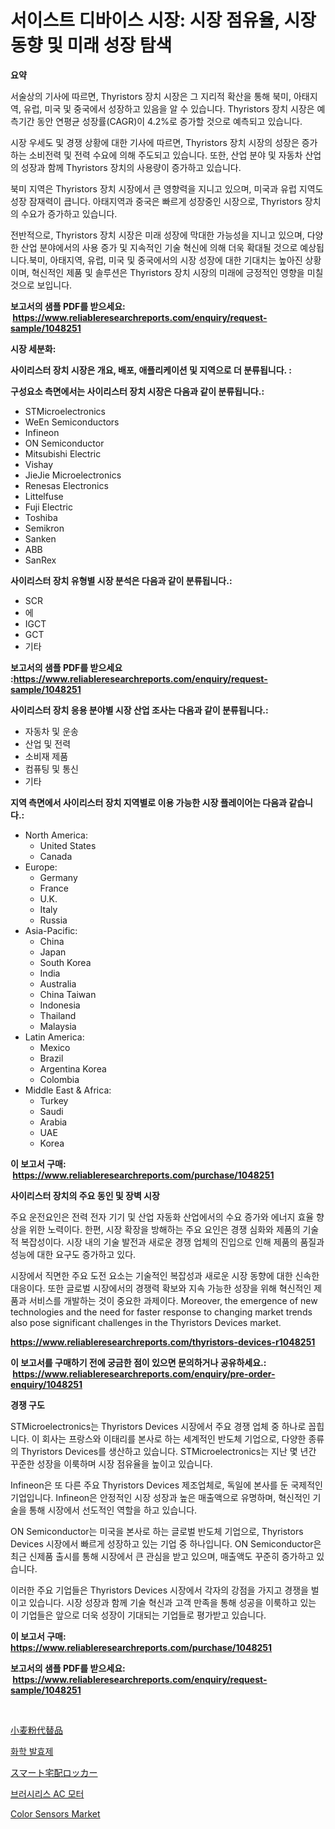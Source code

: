 <p><h1>서이스트 디바이스 시장: 시장 점유율, 시장 동향 및 미래 성장 탐색</h1></p><p><strong>요약</strong></p>
<p><p>서술상의 기사에 따르면, Thyristors 장치 시장은 그 지리적 확산을 통해 북미, 아태지역, 유럽, 미국 및 중국에서 성장하고 있음을 알 수 있습니다. Thyristors 장치 시장은 예측기간 동안 연평균 성장률(CAGR)이 4.2%로 증가할 것으로 예측되고 있습니다. </p><p>시장 우세도 및 경쟁 상황에 대한 기사에 따르면, Thyristors 장치 시장의 성장은 증가하는 소비전력 및 전력 수요에 의해 주도되고 있습니다. 또한, 산업 분야 및 자동차 산업의 성장과 함께 Thyristors 장치의 사용량이 증가하고 있습니다.</p><p>북미 지역은 Thyristors 장치 시장에서 큰 영향력을 지니고 있으며, 미국과 유럽 지역도 성장 잠재력이 큽니다. 아태지역과 중국은 빠르게 성장중인 시장으로, Thyristors 장치의 수요가 증가하고 있습니다.</p><p>전반적으로, Thyristors 장치 시장은 미래 성장에 막대한 가능성을 지니고 있으며, 다양한 산업 분야에서의 사용 증가 및 지속적인 기술 혁신에 의해 더욱 확대될 것으로 예상됩니다.북미, 아태지역, 유럽, 미국 및 중국에서의 시장 성장에 대한 기대치는 높아진 상황이며, 혁신적인 제품 및 솔루션은 Thyristors 장치 시장의 미래에 긍정적인 영향을 미칠 것으로 보입니다.</p></p>
<p><strong>보고서의 샘플 PDF를 받으세요: &nbsp;<a href="https://www.reliableresearchreports.com/enquiry/request-sample/1048251">https://www.reliableresearchreports.com/enquiry/request-sample/1048251</a></strong></p>
<p><strong>시장 세분화:</strong></p>
<p><strong> 사이리스터 장치 시장은 개요, 배포, 애플리케이션 및 지역으로 더 분류됩니다. :</strong></p>
<p><strong>구성요소 측면에서는 사이리스터 장치 시장은 다음과 같이 분류됩니다.:</strong></p>
<p><ul><li>STMicroelectronics</li><li>WeEn Semiconductors</li><li>Infineon</li><li>ON Semiconductor</li><li>Mitsubishi Electric</li><li>Vishay</li><li>JieJie Microelectronics</li><li>Renesas Electronics</li><li>Littelfuse</li><li>Fuji Electric</li><li>Toshiba</li><li>Semikron</li><li>Sanken</li><li>ABB</li><li>SanRex</li></ul></p>
<p><strong> 사이리스터 장치 유형별 시장 분석은 다음과 같이 분류됩니다.:</strong></p>
<p><ul><li>SCR</li><li>에</li><li>IGCT</li><li>GCT</li><li>기타</li></ul></p>
<p><strong>보고서의 샘플 PDF를 받으세요 :<a href="https://www.reliableresearchreports.com/enquiry/request-sample/1048251">https://www.reliableresearchreports.com/enquiry/request-sample/1048251</a></strong></p>
<p><strong> 사이리스터 장치 응용 분야별 시장 산업 조사는 다음과 같이 분류됩니다.:</strong></p>
<p><ul><li>자동차 및 운송</li><li>산업 및 전력</li><li>소비재 제품</li><li>컴퓨팅 및 통신</li><li>기타</li></ul></p>
<p><strong>지역 측면에서 사이리스터 장치 지역별로 이용 가능한 시장 플레이어는 다음과 같습니다.:</strong></p>
<p><ul>
    <li>
        North America:
        <ul>
            <li>United States</li>
            <li>Canada</li>
        </ul>
    </li>
    <li>
        Europe:
        <ul>
            <li>Germany</li>
            <li>France</li>
            <li>U.K.</li>
            <li>Italy</li>
            <li>Russia</li>
        </ul>
    </li>
    <li>
        Asia-Pacific:
        <ul>
            <li>China</li>
            <li>Japan</li>
            <li>South Korea</li>
            <li>India</li>
            <li>Australia</li>
            <li>China Taiwan</li>
            <li>Indonesia</li>
            <li>Thailand</li>
            <li>Malaysia</li>
        </ul>
    </li>
    <li>
        Latin America:
        <ul>
            <li>Mexico</li>
            <li>Brazil</li>
            <li>Argentina Korea</li>
            <li>Colombia</li>
        </ul>
    </li>
    <li>
        Middle East & Africa:
        <ul>
            <li>Turkey</li>
            <li>Saudi</li>
            <li>Arabia</li>
            <li>UAE</li>
            <li>Korea</li>
        </ul>
    </li>
    </ul></p>
<p><strong>이 보고서 구매: &nbsp;<a href="https://www.reliableresearchreports.com/purchase/1048251">https://www.reliableresearchreports.com/purchase/1048251</a></strong></p>
<p><strong>사이리스터 장치의 주요 동인 및 장벽 시장</strong></p>
<p><p>주요 운전요인은 전력 전자 기기 및 산업 자동화 산업에서의 수요 증가와 에너지 효율 향상을 위한 노력이다. 한편, 시장 확장을 방해하는 주요 요인은 경쟁 심화와 제품의 기술적 복잡성이다. 시장 내의 기술 발전과 새로운 경쟁 업체의 진입으로 인해 제품의 품질과 성능에 대한 요구도 증가하고 있다.</p><p>시장에서 직면한 주요 도전 요소는 기술적인 복잡성과 새로운 시장 동향에 대한 신속한 대응이다. 또한 글로벌 시장에서의 경쟁력 확보와 지속 가능한 성장을 위해 혁신적인 제품과 서비스를 개발하는 것이 중요한 과제이다. Moreover, the emergence of new technologies and the need for faster response to changing market trends also pose significant challenges in the Thyristors Devices market.</p></p>
<p><strong><a href="https://www.reliableresearchreports.com/thyristors-devices-r1048251">https://www.reliableresearchreports.com/thyristors-devices-r1048251</a></strong></p>
<p><strong>이 보고서를 구매하기 전에 궁금한 점이 있으면 문의하거나 공유하세요.: &nbsp;<a href="https://www.reliableresearchreports.com/enquiry/pre-order-enquiry/1048251">https://www.reliableresearchreports.com/enquiry/pre-order-enquiry/1048251</a></strong></p>
<p><strong>경쟁 구도</strong></p>
<p><p>STMicroelectronics는 Thyristors Devices 시장에서 주요 경쟁 업체 중 하나로 꼽힙니다. 이 회사는 프랑스와 이태리를 본사로 하는 세계적인 반도체 기업으로, 다양한 종류의 Thyristors Devices를 생산하고 있습니다. STMicroelectronics는 지난 몇 년간 꾸준한 성장을 이룩하며 시장 점유율을 높이고 있습니다.</p><p>Infineon은 또 다른 주요 Thyristors Devices 제조업체로, 독일에 본사를 둔 국제적인 기업입니다. Infineon은 안정적인 시장 성장과 높은 매출액으로 유명하며, 혁신적인 기술을 통해 시장에서 선도적인 역할을 하고 있습니다.</p><p>ON Semiconductor는 미국을 본사로 하는 글로벌 반도체 기업으로, Thyristors Devices 시장에서 빠르게 성장하고 있는 기업 중 하나입니다. ON Semiconductor은 최근 신제품 출시를 통해 시장에서 큰 관심을 받고 있으며, 매출액도 꾸준히 증가하고 있습니다.</p><p>이러한 주요 기업들은 Thyristors Devices 시장에서 각자의 강점을 가지고 경쟁을 벌이고 있습니다. 시장 성장과 함께 기술 혁신과 고객 만족을 통해 성공을 이룩하고 있는 이 기업들은 앞으로 더욱 성장이 기대되는 기업들로 평가받고 있습니다.</p></p>
<p><strong>이 보고서 구매: &nbsp; <a href="https://www.reliableresearchreports.com/purchase/1048251">https://www.reliableresearchreports.com/purchase/1048251</a></strong></p>
<p><strong>보고서의 샘플 PDF를 받으세요: &nbsp;<a href="https://www.reliableresearchreports.com/enquiry/request-sample/1048251">https://www.reliableresearchreports.com/enquiry/request-sample/1048251</a></strong><strong></strong></p>
<p>&nbsp;</p>
<p><p><a href="https://github.com/ReganWisoky2023/Market-Research-Report-List-1/blob/main/451010324975.md">小麦粉代替品</a></p><p><a href="https://github.com/Penelolack456456/Market-Research-Report-List-1/blob/main/230523524704.md">화학 발효제</a></p><p><a href="https://github.com/cbigkbh02719/Market-Research-Report-List-1/blob/main/674312124915.md">スマート宅配ロッカー</a></p><p><a href="https://github.com/vsr06p4p49/Market-Research-Report-List-1/blob/main/215520124697.md">브러시리스 AC 모터</a></p><p><a href="https://github.com/provorikovar/Market-Research-Report-List-3/blob/main/color-sensors-market.md">Color Sensors Market</a></p></p>